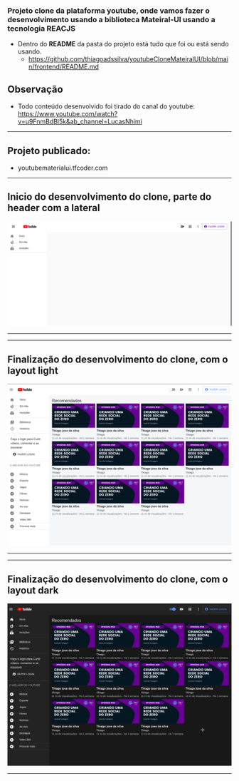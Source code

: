 ### Projeto clone da plataforma youtube, onde vamos fazer o desenvolvimento usando a biblioteca <b>Mateiral-UI</b> usando a tecnologia <b>REACJS</b>

- Dentro do <b>README</b> da pasta do projeto está tudo que foi ou está sendo usando.
   * https://github.com/thiagoadssilva/youtubeCloneMateiralUI/blob/main/frontend/README.md


## Observação
- Todo conteúdo desenvolvido foi tirado do canal do youtube: https://www.youtube.com/watch?v=u9FnmBdBl5k&ab_channel=LucasNhimi

<hr>

## Projeto publicado: 
   * youtubematerialui.tfcoder.com

<hr/>

## <b>Inicio</b> do desenvolvimento do clone, parte do header com a lateral

![Tela Principal](images/headerLateral.png)

<hr>

<hr/>

## <b>Finalização</b> do desenvolvimento do clone, com o layout light

![Tela Principal](images/light.png)

<hr>

<hr/>

## <b>Finalização</b> do desenvolvimento do clone, com o layout dark

![Tela Principal](images/dark.png)

<hr>